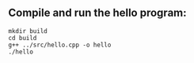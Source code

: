 ## Compile and run the hello program:
   ```
   mkdir build
   cd build
   g++ ../src/hello.cpp -o hello
   ./hello
   ```

